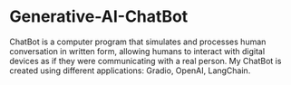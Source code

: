 # Generative-AI-ChatBot
ChatBot is a computer program that simulates and processes human conversation in written form, allowing humans to interact with digital devices as if they were communicating with a real person.
My ChatBot is created using different applications: Gradio, OpenAI, LangChain.
